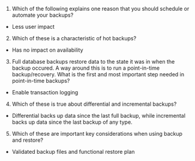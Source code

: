1. Which of the following explains one reason that you should schedule or automate your backups?

- Less user impact

2. Which of these is a characteristic of hot backups?

- Has no impact on availability

3. Full database backups restore data to the state it was in when the backup occured. A way around this is to run a point-in-time backup/recovery. What is the first and most important step needed in point-in-time backups?

- Enable transaction logging

4. Which of these is true about differential and incremental backups?

- Differential backs up data since the last full backup, while incremental backs up data since the last backup of any type.

5. Which of these are important key considerations when using backup and restore?

- Validated backup files and functional restore plan
